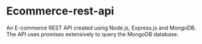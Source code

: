 # Ecommerce-rest-api
An E-commerce REST API created using Node.js, Express.js and MongoDB.
The API uses promises extensively to query the MongoDB database.